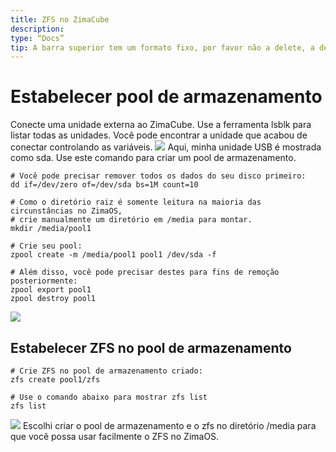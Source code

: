 ```yaml
---
title: ZFS no ZimaCube
description:
type: “Docs”
tip: A barra superior tem um formato fixo, por favor não a delete, a descrição é para o artigo, se não preencher, será retirada a primeira parte do texto.
---
```

# Estabelecer pool de armazenamento
Conecte uma unidade externa ao ZimaCube. Use a ferramenta lsblk para listar todas as unidades. Você pode encontrar a unidade que acabou de conectar controlando as variáveis.
![](https://manage.icewhale.io/api/static/docs/1727160959998_image.png)
Aqui, minha unidade USB é mostrada como sda.
Use este comando para criar um pool de armazenamento.
```language
# Você pode precisar remover todos os dados do seu disco primeiro:
dd if=/dev/zero of=/dev/sda bs=1M count=10

# Como o diretório raiz é somente leitura na maioria das circunstâncias no ZimaOS,
# crie manualmente um diretório em /media para montar.
mkdir /media/pool1

# Crie seu pool:
zpool create -m /media/pool1 pool1 /dev/sda -f

# Além disso, você pode precisar destes para fins de remoção posteriormente:
zpool export pool1
zpool destroy pool1
```
![](https://manage.icewhale.io/api/static/docs/1727161209903_image.png)
## Estabelecer ZFS no pool de armazenamento
```language
# Crie ZFS no pool de armazenamento criado:
zfs create pool1/zfs

# Use o comando abaixo para mostrar zfs list
zfs list
```
![](https://manage.icewhale.io/api/static/docs/1727161245558_image.png)
Escolhi criar o pool de armazenamento e o zfs no diretório /media para que você possa usar facilmente o ZFS no ZimaOS.